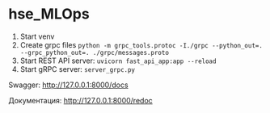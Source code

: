 # hse_MLOps

1. Start venv
2. Create grpc files `python -m grpc_tools.protoc -I./grpc --python_out=. --grpc_python_out=. ./grpc/messages.proto`
3. Start REST API server: `uvicorn fast_api_app:app --reload`
4. Start gRPC server: `server_grpc.py`

Swagger: http://127.0.0.1:8000/docs

Документация: http://127.0.0.1:8000/redoc
